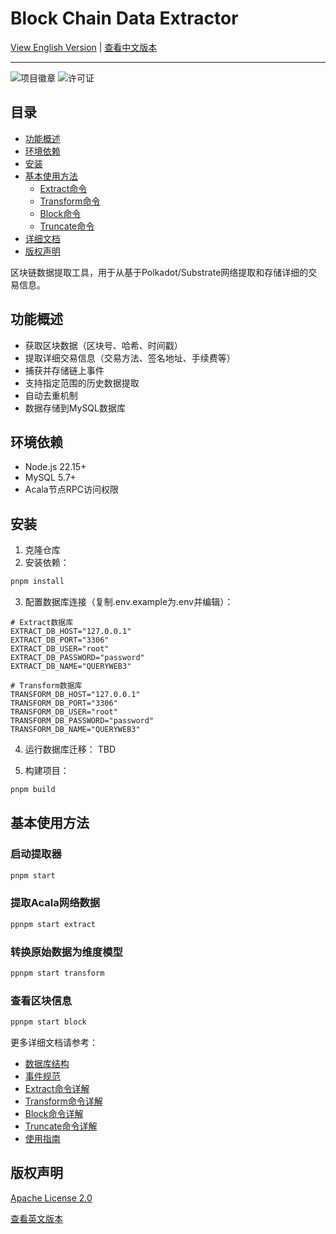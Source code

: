 # Block Chain Data Extractor

[View English Version](README.md) | [查看中文版本](#)

---

![项目徽章](https://img.shields.io/badge/区块链-数据-blue)
![许可证](https://img.shields.io/badge/许可证-Apache%202.0-green)

## 目录
- [功能概述](#功能概述)
- [环境依赖](#环境依赖)
- [安装](#安装)
- [基本使用方法](#基本使用方法)
  - [Extract命令](doc/cn/extract_command.md)
  - [Transform命令](doc/cn/transform_command.md)
  - [Block命令](doc/cn/block_command.md)
  - [Truncate命令](doc/cn/truncate_command.md)
- [详细文档](#详细文档)
- [版权声明](#版权声明)

区块链数据提取工具，用于从基于Polkadot/Substrate网络提取和存储详细的交易信息。

## 功能概述

- 获取区块数据（区块号、哈希、时间戳）
- 提取详细交易信息（交易方法、签名地址、手续费等）
- 捕获并存储链上事件
- 支持指定范围的历史数据提取
- 自动去重机制
- 数据存储到MySQL数据库

## 环境依赖

- Node.js 22.15+
- MySQL 5.7+
- Acala节点RPC访问权限

## 安装

1. 克隆仓库
2. 安装依赖：
```bash
pnpm install
```

3. 配置数据库连接（复制.env.example为.env并编辑）：
```env
# Extract数据库
EXTRACT_DB_HOST="127.0.0.1"
EXTRACT_DB_PORT="3306"
EXTRACT_DB_USER="root"
EXTRACT_DB_PASSWORD="password"
EXTRACT_DB_NAME="QUERYWEB3"

# Transform数据库
TRANSFORM_DB_HOST="127.0.0.1"
TRANSFORM_DB_PORT="3306"
TRANSFORM_DB_USER="root"
TRANSFORM_DB_PASSWORD="password"
TRANSFORM_DB_NAME="QUERYWEB3"
```

4. 运行数据库迁移：
TBD

5. 构建项目：
```bash
pnpm build
```

## 基本使用方法

### 启动提取器
```bash
pnpm start
```

### 提取Acala网络数据
```bash
ppnpm start extract
```

### 转换原始数据为维度模型
```bash
ppnpm start transform
```

### 查看区块信息
```bash
ppnpm start block
```

更多详细文档请参考：
- [数据库结构](doc/cn/database.md)
- [事件规范](doc/cn/events.md)
- [Extract命令详解](doc/cn/extract_command.md)
- [Transform命令详解](doc/cn/transform_command.md)
- [Block命令详解](doc/cn/block_command.md)
- [Truncate命令详解](doc/cn/truncate_command.md)
- [使用指南](doc/cn/usage.md)

## 版权声明

[Apache License 2.0](LICENSE)

[查看英文版本](README.md)
